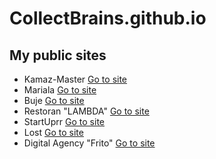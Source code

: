 # CollectBrains.github.io
<h2>My public sites</h2>
<ul>
	<li>
		Kamaz-Master
		<a href="https://collectbrains.github.io/Kamaz/" target="_blank">Go to site</a>
	</li>
	<li>
		Mariala
		<a href="https://collectbrains.github.io/Mariala/" target="_blank">Go to site</a>
	</li>
		<li>
		Buje
		<a href="https://collectbrains.github.io/Buje/" target="_blank">Go to site</a>
	</li>
		<li>
		Restoran "LAMBDA"
		<a href="https://collectbrains.github.io/Restoran/#" target="_blank">Go to site</a>
	</li>
		<li>
		StartUprr
		<a href="https://collectbrains.github.io/StartUprr/" target="_blank">Go to site</a>
	</li>
		<li>
		Lost
		<a href="https://collectbrains.github.io/YukNgalam/" target="_blank">Go to site</a>
	</li>
		<li>
		Digital Agency "Frito"
		<a href="https://collectbrains.github.io/Frito/" target="_blank">Go to site</a>
	</li>
</ul>
